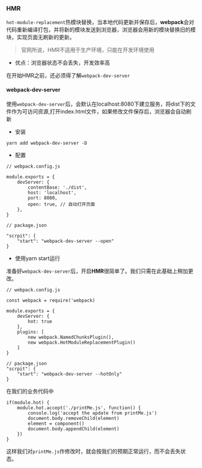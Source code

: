 ### HMR 
`hot-module-replacement`热模块替换，当本地代码更新并保存后，**webpack**会对代码重新编译打包，并将新的模块发送到浏览器，浏览器会用新的模块替换旧的模块，实现页面无刷新的更新。

> 官网所说，HMR不适用于生产环境，只能在开发环境使用

- 优点：浏览器状态不会丢失，开发效率高

在开始HMR之前，还必须得了解`webpack-dev-server`

#### webpack-dev-server

使用`webpack-dev-server`后，会默认在localhost:8080下建立服务，将dist下的文件作为可访问资源,打开index.html文件，如果修改文件保存后，浏览器会自动刷新

- 安装

```
yarn add webpack-dev-server -D
```

- 配置

```
// webpack.config.js

module.exports = {
    devServer: {
        contentBase: './dist',
        host: 'localhost',
        port: 8080,
        open: true, // 自动打开页面
    },
}

// package.json

"scrpit": {
    "start": "webpack-dev-server --open"
}
```
- 使用yarn start运行


准备好`webpack-dev-server`后，开启**HMR**很简单了。我们只需在此基础上稍加更改。

```
// webpack.config.js

const webpack = require('webpack)

module.exports = {
    devServer: {
        hot: true
    },
    plugins: [
        new webpack.NamedChunksPlugin(),
        new webpack.HotModuleReplacementPlugin()
    ]
}

// package.json
"scrpit": {
    "start": "webpack-dev-server --hotOnly"
}

```

在我们的业务代码中

```
if(module.hot) {
    module.hot.accept('./printMe.js', function() {
        console.log('accept the apdate from printMe.js')
        document.body.removeChild(element)
        element = component()
        document.body.appendChild(element)
    })
}
```

这样我们对`printMe.js`作修改时，就会按我们的预期正常运行，而不会丢失状态。